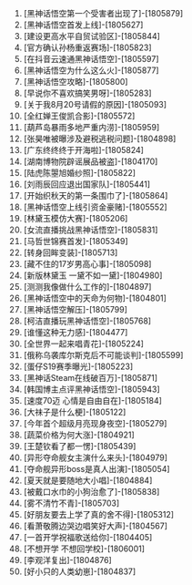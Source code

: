 
1. [黑神话悟空第一个受害者出现了]-[1805879]
1. [黑神话悟空首发上线]-[1805627]
1. [建设更高水平自贸试验区]-[1805844]
1. [官方确认孙杨重返赛场]-[1805823]
1. [在抖音云速通黑神话悟空]-[1805597]
1. [黑神话悟空为什么这么火]-[1805877]
1. [黑神话悟空攻略]-[1805800]
1. [早说你不喜欢搞笑男呀]-[1805283]
1. [关于我8月20号请假的原因]-[1805093]
1. [全红婵王俊凯合影]-[1805572]
1. [葫芦岛暴雨多地严重内涝]-[1805959]
1. [张昊唯被曝涉及避税逃税问题]-[1804898]
1. [广东终终终于开海啦]-[1805824]
1. [湖南博物院辟谣展品被盗]-[1804170]
1. [陆虎陈曌旭婚纱照]-[1805822]
1. [刘雨辰回应退出国家队]-[1805441]
1. [开始织秋天的第一条围巾了]-[1805864]
1. [黑神话悟空上线引资金豪赌]-[1805552]
1. [林黛玉模仿大赛]-[1805206]
1. [女流直播挑战黑神话悟空]-[1805831]
1. [马哲世锦赛首发]-[1805349]
1. [转身回眸变装]-[1805713]
1. [藏不住的17岁男高心事]-[1805098]
1. [新版林黛玉 一黛不如一黛]-[1804980]
1. [测测我像做什么工作的]-[1804897]
1. [黑神话悟空中的天命为何物]-[1804801]
1. [黑神话悟空解压]-[1805799]
1. [柯洁直播玩黑神话悟空]-[1805768]
1. [谁懂这种无力感]-[1804477]
1. [全世界一起来唱青花]-[1805224]
1. [俄称乌袭库尔斯克后不可能谈判]-[1805599]
1. [蛋仔S19赛季曝光]-[1805223]
1. [黑神话Steam在线破百万]-[1805871]
1. [韩国博主点评黑神话悟空]-[1805943]
1. [速度70迈 心情是自由自在]-[1805184]
1. [大祙子是什么梗]-[1805122]
1. [今年首个超级月亮现身夜空]-[1805279]
1. [蔬菜价格为何大涨]-[1804921]
1. [王楚钦看了都一愣]-[1805439]
1. [异形夺命舰女主演什么来头]-[1804979]
1. [夺命舰异形boss是真人出演]-[1805054]
1. [夏天就是要随地大小唱]-[1804884]
1. [被戴口水巾的小狗治愈了]-[1805838]
1. [雾不清竹不青]-[1805703]
1. [好朋友要去上学了真的舍不得]-[1805312]
1. [看萧敬腾边哭边唱笑好大声]-[1804567]
1. [一首开学祝福歌送给你]-[1804405]
1. [不想开学 不想回学校]-[1806001]
1. [李观洋复出]-[1804876]
1. [好小只的人类幼崽]-[1804837]